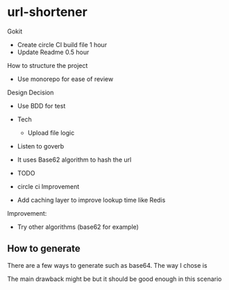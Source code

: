 # url-shortener

Gokit

- Create circle CI build file 1 hour
- Update Readme 0.5 hour

How to structure the project
 - Use monorepo for ease of review

Design Decision
- Use BDD for test

- Tech
    - Upload file logic
- Listen to goverb
- It uses Base62 algorithm to hash the url

- TODO
 - circle ci
Improvement
 - Add caching layer to improve lookup time like Redis

 Improvement:
 - Try other algorithms (base62 for example)

## How to generate
There are a few ways to generate such as base64. The way I chose is

The main drawback might be but it should be good enough in this scenario
